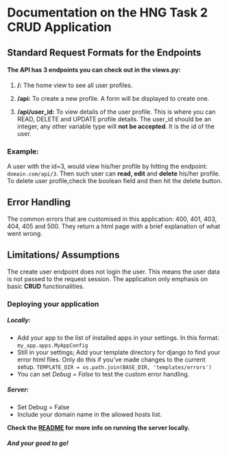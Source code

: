 # **Documentation on the HNG Task 2 CRUD Application**

## Standard Request Formats for the Endpoints

#### The API has **3** endpoints you can check out in the views.py:
1. **/:**  The home view to see all user profiles.

2. **/api:**  To create a new profile. A form will be displayed to create one.

3. **/api/user_id:**  To view details of the user profile. This is where you can READ, DELETE and UPDATE profile details.
    The user_id should be an integer, any other variable type will **not be accepted**. It is the id of the user.

### Example:
A user with the id=3, would view his/her profile by hitting the endpoint: ```domain.com/api/3```.
Then such user can **read, edit** and **delete** his/her profile.
To delete user profile,check the boolean field and then hit the delete button.

## Error Handling
The common errors that are customised in this application: 400, 401, 403, 404, 405 and 500.
They return a html page with a brief explanation of what went wrong.

## Limitations/ Assumptions

The create user endpoint does not login the user. This means the user data is not passed to the request session.
The application only emphasis on basic **CRUD** functionalities.

### Deploying your application 

##### Locally:
* Add your app to the list of installed apps in your settings. In this format: 
```my_app.apps.MyAppConfig```
* Still in your settings; Add your template directory for django to find your error html files. Only do this if you've made changes to the current setup.
```TEMPLATE_DIR = os.path.join(BASE_DIR, 'templates/errors')```
* You can set _Debug = False_ to test the custom error handling.


##### Server:
* Set Debug = False
* Include your domain name in the allowed hosts list.

**Check the [README](https://github.com/Femi-ID/HNG_Internship_task_2/blob/master/READ.md) for more info on running the server locally.**
#### _And your good to go!_

